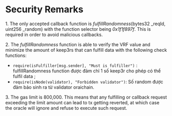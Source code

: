 # Security Remarks

1\. The only accepted callback function is _fulfillRandomness_(bytes32 \_reqId, uint256 \_random) with the function selector being _0x1f1f897f_. This is required in order to avoid malicious callbacks.&#x20;

2\. The _fulfillRandomness_ function is able to verify the VRF value and minimize the amount of keep3rs that can fulfill data with the following check functions:

* `require(isFulfiller[msg.sender], "Must is fulfiller")` :  fulfillRandomness function được đảm chỉ 1 số keep3r cho phép có thể fulfil  data ;
* `require(isNode(validator), "Forbidden validator")`: Số random được đảm bảo sinh ra từ validator oraichain.

3\. The gas limit is 800,000. This means that any fulfilling or callback request exceeding the limit amount can lead to tx getting reverted, at which case the oracle will ignore and refuse to execute such request.

